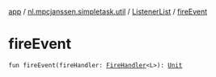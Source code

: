 [app](../../index.md) / [nl.mpcjanssen.simpletask.util](../index.md) / [ListenerList](index.md) / [fireEvent](.)

# fireEvent

`fun fireEvent(fireHandler: `[`FireHandler`](-fire-handler/index.md)`<L>): `[`Unit`](https://kotlinlang.org/api/latest/jvm/stdlib/kotlin/-unit/index.html)